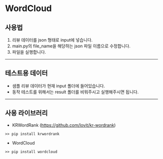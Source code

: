 # WordCloud

## 사용법

1. 리뷰 데이터를 json 형태로 input에 넣습니다.
2. main.py의 file_name을 해당하는 json 파일 이름으로 수정합니다.
3. 파일을 실행합니다.

---

## 테스트용 데이터

- 샘플 리뷰 데이터가 현재 input 폴더에 들어있습니다.
- 동작 테스트를 위해서는 result 폴더를 비워주시고 실행해주시면 됩니다.

---

## 사용 라이브러리


- KRWordRank (https://github.com/lovit/kr-wordrank)
<pre><code>>> pip install krwordrank</code></pre>
- WordCloud
<pre><code>>> pip install wordcloud</code></pre>